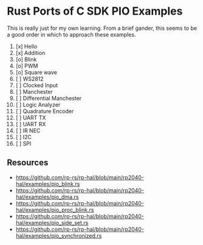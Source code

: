 # Rust Ports of C SDK PIO Examples

This is really just for my own learning.  From a brief gander, this seems to be
a good order in which to approach these examples.

1. [x] Hello
1. [x] Addition
1. [o] Blink
1. [o] PWM
1. [o] Square wave
1. [ ] WS2812
1. [ ] Clocked Input
1. [ ] Manchester
1. [ ] Differential Manchester
1. [ ] Logic Analyzer
1. [ ] Quadrature Encoder
1. [ ] UART TX
1. [ ] UART RX
1. [ ] IR NEC
1. [ ] I2C
1. [ ] SPI

## Resources

- <https://github.com/rp-rs/rp-hal/blob/main/rp2040-hal/examples/pio_blink.rs>
- <https://github.com/rp-rs/rp-hal/blob/main/rp2040-hal/examples/pio_dma.rs>
- <https://github.com/rp-rs/rp-hal/blob/main/rp2040-hal/examples/pio_proc_blink.rs>
- <https://github.com/rp-rs/rp-hal/blob/main/rp2040-hal/examples/pio_side_set.rs>
- <https://github.com/rp-rs/rp-hal/blob/main/rp2040-hal/examples/pio_synchronized.rs>
